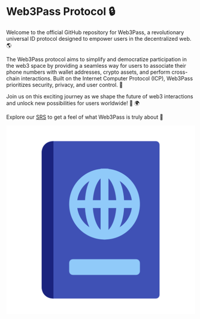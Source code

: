 # Web3Pass Protocol :lock:

Welcome to the official GitHub repository for Web3Pass, a revolutionary universal ID protocol designed to empower users in the decentralized web. :earth_americas:

The Web3Pass protocol aims to simplify and democratize participation in the web3 space by providing a seamless way for users to associate their phone numbers with wallet addresses, crypto assets, and perform cross-chain interactions. Built on the Internet Computer Protocol (ICP), Web3Pass prioritizes security, privacy, and user control. :key:

Join us on this exciting journey as we shape the future of web3 interactions and unlock new possibilities for users worldwide! :rocket: :earth_africa:

Explore our [SRS](https://github.com/Web3Pass-/Web3Pass-SRS) to get a feel of what Web3Pass is truly about :book:

![Web3Pass Logo](download.png)
